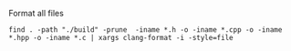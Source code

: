 Format all files

    find . -path "./build" -prune  -iname *.h -o -iname *.cpp -o -iname *.hpp -o -iname *.c | xargs clang-format -i -style=file 